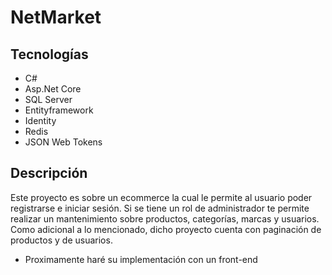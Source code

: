 # NetMarket

<h2> Tecnologías </h2>

* C# 
* Asp.Net Core 
* SQL Server 
* Entityframework 
* Identity
* Redis 
* JSON Web Tokens

<h2> Descripción </h2>

Este proyecto es sobre un ecommerce la cual le permite al usuario poder registrarse e iniciar sesión. Si se tiene un rol de administrador te permite realizar un mantenimiento sobre productos, categorías, marcas y usuarios. Como adicional a lo mencionado, dicho proyecto cuenta con paginación de productos y de usuarios.

* Proximamente haré su implementación con un front-end
